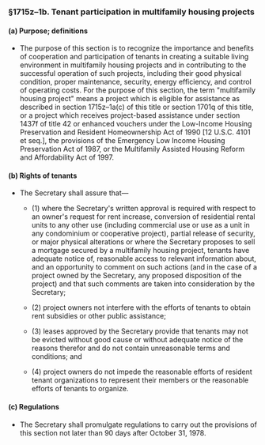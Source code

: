 ### §1715z–1b. Tenant participation in multifamily housing projects
#### (a) Purpose; definitions
* The purpose of this section is to recognize the importance and benefits of cooperation and participation of tenants in creating a suitable living environment in multifamily housing projects and in contributing to the successful operation of such projects, including their good physical condition, proper maintenance, security, energy efficiency, and control of operating costs. For the purpose of this section, the term "multifamily housing project" means a project which is eligible for assistance as described in section 1715z–1a(c) of this title or section 1701q of this title, or a project which receives project-based assistance under section 1437f of title 42 or enhanced vouchers under the Low-Income Housing Preservation and Resident Homeownership Act of 1990 [12 U.S.C. 4101 et seq.], the provisions of the Emergency Low Income Housing Preservation Act of 1987, or the Multifamily Assisted Housing Reform and Affordability Act of 1997.

#### (b) Rights of tenants
* The Secretary shall assure that—

  * (1) where the Secretary's written approval is required with respect to an owner's request for rent increase, conversion of residential rental units to any other use (including commercial use or use as a unit in any condominium or cooperative project), partial release of security, or major physical alterations or where the Secretary proposes to sell a mortgage secured by a multifamily housing project, tenants have adequate notice of, reasonable access to relevant information about, and an opportunity to comment on such actions (and in the case of a project owned by the Secretary, any proposed disposition of the project) and that such comments are taken into consideration by the Secretary;

  * (2) project owners not interfere with the efforts of tenants to obtain rent subsidies or other public assistance;

  * (3) leases approved by the Secretary provide that tenants may not be evicted without good cause or without adequate notice of the reasons therefor and do not contain unreasonable terms and conditions; and

  * (4) project owners do not impede the reasonable efforts of resident tenant organizations to represent their members or the reasonable efforts of tenants to organize.

#### (c) Regulations
* The Secretary shall promulgate regulations to carry out the provisions of this section not later than 90 days after October 31, 1978.